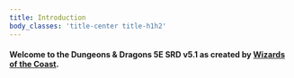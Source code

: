 ```yaml
---
title: Introduction
body_classes: 'title-center title-h1h2'
---
```


#### Welcome to the **Dungeons & Dragons 5E SRD v5.1** as created by [Wizards of the Coast](http://wizards.com).



